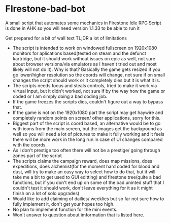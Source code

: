 # FIrestone-bad-bot
A small script that automates some mechanics in Firestone Idle RPG
Script is done in AHK so you will need version 1.1.33 to be able to run it

Get prepared for a bit of wall text TL;DR a lot of limitations

* The script is intended to work on windowed fullscreen on 1920x1080 monitors for aplications based(tested on steam and the defunct kartridge, but it should work without issues on epic as well, not sure about browser versions/via emulators as I haven't tried out and most likely will not do it). Why is that? Basically the game gets resized if you go lower/higher resolution so the coords will change, not sure if on small changes the script should work or it completely dies but it is what it is.
* The scripts needs focus and steals controls, tried to make it work via virtual input, but it didn't worked, not sure if by the way how the game or coded or I am simply doing a bad coding job.
* If the game freezes the scripts dies, couldn't figure out a way to bypass that.
* If the game is not on the 1920x1080 part the script may get haywire and completely random points on screen/ other applications, sorry for this.
* Biggest part of the script is coord based, an alternative would be to go with icons from the main screen, but the images get the background as well so you will need a lot of pictures to make it fully working and it feels there will be more work in the long run in case of UI changes compared with the coords.
* As I don't prestige too often there will not be a prestige/ going through zones part of the script
* The scripts claims the campaign reward, does map missions, does expeditions, does alchemist(for the moment hard coded for blood and dust, will try to make an easy way to select how to do that, but it will take me a bit to get used to GUI editting) and firestone tree(quite a bad functions, but if you don't end up on some of the bad uninted stuff that I couldn't test it should work, don't leave everything for it as it might finish on a lot of solo upgrades)
* Would like to add claiming of dailies/ weeklies but so far not sure how to fully implement it, don't get your hopes too high.
* No plan to implement function for the mini events.
* Won't answer to question about imformation that is listed here.

